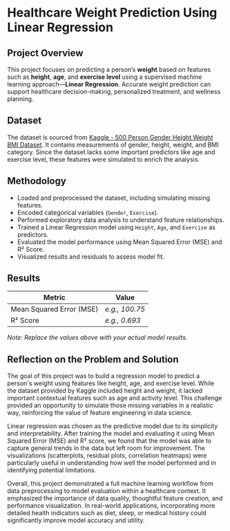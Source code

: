 
# Healthcare Weight Prediction Using Linear Regression

## Project Overview
This project focuses on predicting a person’s **weight** based on features such as **height**, **age**, and **exercise level** using a supervised machine learning approach—**Linear Regression**. Accurate weight prediction can support healthcare decision-making, personalized treatment, and wellness planning.

## Dataset
The dataset is sourced from [Kaggle - 500 Person Gender Height Weight BMI Dataset](https://www.kaggle.com/datasets/yersever/500-person-gender-height-weight-bodymassindex). It contains measurements of gender, height, weight, and BMI category. Since the dataset lacks some important predictors like age and exercise level, these features were simulated to enrich the analysis.

## Methodology
- Loaded and preprocessed the dataset, including simulating missing features.
- Encoded categorical variables (`Gender`, `Exercise`).
- Performed exploratory data analysis to understand feature relationships.
- Trained a Linear Regression model using `Height`, `Age`, and `Exercise` as predictors.
- Evaluated the model performance using Mean Squared Error (MSE) and R² Score.
- Visualized results and residuals to assess model fit.

## Results
| Metric                   | Value    |
|--------------------------|----------|
| Mean Squared Error (MSE) | *e.g., 100.75* |
| R² Score                 | *e.g., 0.693*  |

*Note: Replace the values above with your actual model results.*

## Reflection on the Problem and Solution

The goal of this project was to build a regression model to predict a person's weight using features like height, age, and exercise level. While the dataset provided by Kaggle included height and weight, it lacked important contextual features such as age and activity level. This challenge provided an opportunity to simulate those missing variables in a realistic way, reinforcing the value of feature engineering in data science.

Linear regression was chosen as the predictive model due to its simplicity and interpretability. After training the model and evaluating it using Mean Squared Error (MSE) and R² score, we found that the model was able to capture general trends in the data but left room for improvement. The visualizations (scatterplots, residual plots, correlation heatmaps) were particularly useful in understanding how well the model performed and in identifying potential limitations.

Overall, this project demonstrated a full machine learning workflow from data preprocessing to model evaluation within a healthcare context. It emphasized the importance of data quality, thoughtful feature creation, and performance visualization. In real-world applications, incorporating more detailed health indicators such as diet, sleep, or medical history could significantly improve model accuracy and utility.

